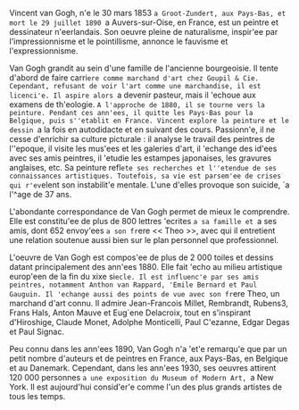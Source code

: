 Vincent van Gogh, n'e le 30 mars 1853 `a Groot-Zundert, aux Pays-Bas, et mort le 29 juillet 1890 `a Auvers-sur-Oise, en France, est un peintre et dessinateur n'eerlandais. Son oeuvre pleine de naturalisme, inspir'ee par l'impressionnisme et le pointillisme, annonce le fauvisme et l'expressionnisme.

Van Gogh grandit au sein d'une famille de l'ancienne bourgeoisie. Il tente d'abord de faire carri`ere comme marchand d'art chez Goupil & Cie. Cependant, refusant de voir l'art comme une marchandise, il est licenci'e. Il aspire alors `a devenir pasteur, mais il 'echoue aux examens de th'eologie. `A l'approche de 1880, il se tourne vers la peinture. Pendant ces ann'ees, il quitte les Pays-Bas pour la Belgique, puis s''etablit en France. Vincent explore la peinture et le dessin `a la fois en autodidacte et en suivant des cours. Passionn'e, il ne cesse d'enrichir sa culture picturale : il analyse le travail des peintres de l''epoque, il visite les mus'ees et les galeries d'art, il 'echange des id'ees avec ses amis peintres, il 'etudie les estampes japonaises, les gravures anglaises, etc. Sa peinture refl`ete ses recherches et l''etendue de ses connaissances artistiques. Toutefois, sa vie est parsem'ee de crises qui r'ev`elent son instabilit'e mentale. L'une d'elles provoque son suicide, `a l'^age de 37 ans.

L'abondante correspondance de Van Gogh permet de mieux le comprendre. Elle est constitu'ee de plus de 800 lettres 'ecrites `a sa famille et `a ses amis, dont 652 envoy'ees `a son fr`ere << Theo >>, avec qui il entretient une relation soutenue aussi bien sur le plan personnel que professionnel.

L'oeuvre de Van Gogh est compos'ee de plus de 2 000 toiles et dessins datant principalement des ann'ees 1880. Elle fait 'echo au milieu artistique europ'een de la fin du xixe si`ecle. Il est influenc'e par ses amis peintres, notamment Anthon van Rappard, 'Emile Bernard et Paul Gauguin. Il 'echange aussi des points de vue avec son fr`ere Theo, un marchand d'art connu. Il admire Jean-Francois Millet, Rembrandt, Rubens3, Frans Hals, Anton Mauve et Eug`ene Delacroix, tout en s'inspirant d'Hiroshige, Claude Monet, Adolphe Monticelli, Paul C'ezanne, Edgar Degas et Paul Signac.

Peu connu dans les ann'ees 1890, Van Gogh n'a 'et'e remarqu'e que par un petit nombre d'auteurs et de peintres en France, aux Pays-Bas, en Belgique et au Danemark. Cependant, dans les ann'ees 1930, ses oeuvres attirent 120 000 personnes `a une exposition du Museum of Modern Art, `a New York. Il est aujourd'hui consid'er'e comme l'un des plus grands artistes de tous les temps.
